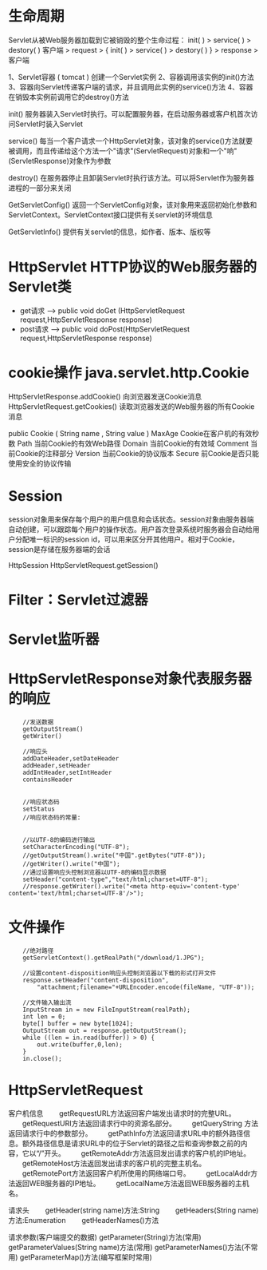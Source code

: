 #	生命周期
Servlet从被Web服务器加载到它被销毁的整个生命过程： init( ) > service( ) > destory( )
客户端 > request > { init( ) > service( ) > destory( ) } > response > 客户端

1、Servlet容器 ( tomcat ) 创建一个Servlet实例
2、容器调用该实例的init()方法
3、容器向Servlet传递客户端的请求，并且调用此实例的service()方法
4、容器在销毁本实例前调用它的destroy()方法

init()
服务器装入Servlet时执行。可以配置服务器，在启动服务器或客户机首次访问Servlet时装入Servlet

service()
每当一个客户请求一个HttpServlet对象，该对象的service()方法就要被调用，而且传递给这个方法一个"请求"(ServletRequest)对象和一个"响"(ServletResponse)对象作为参数

destroy()
在服务器停止且卸装Servlet时执行该方法。可以将Servlet作为服务器进程的一部分来关闭

GetServletConfig()
返回一个ServletConfig对象，该对象用来返回初始化参数和ServletContext。ServletContext接口提供有关servlet的环境信息

GetServletInfo()
提供有关servlet的信息，如作者、版本、版权等

#	HttpServlet    HTTP协议的Web服务器的Servlet类
+	get请求   --> public void doGet (HttpServletRequest request,HttpServletResponse response)
+	post请求 --> public void doPost(HttpServletRequest request,HttpServletResponse response) 


#	cookie操作  java.servlet.http.Cookie
HttpServletResponse.addCookie()  向浏览器发送Cookie消息
HttpServletRequest.getCookies()   读取浏览器发送的Web服务器的所有Cookie消息

public Cookie ( String name , String value )
MaxAge  Cookie在客户机的有效秒数
Path  当前Cookie的有效Web路径
Domain  当前Cookie的有效域
Comment  当前Cookie的注释部分
Version  当前Cookie的协议版本
Secure  前Cookie是否只能使用安全的协议传输

#	Session 
session对象用来保存每个用户的用户信息和会话状态。session对象由服务器端自动创建，可以跟踪每个用户的操作状态。用户首次登录系统时服务器会自动给用户分配唯一标识的session id，可以用来区分开其他用户。相对于Cookie，session是存储在服务器端的会话

HttpSession
HttpServletRequest.getSession()


#	Filter：Servlet过滤器



#	Servlet监听器




#	HttpServletResponse对象代表服务器的响应

		//发送数据
		getOutputStream()
		getWriter()
		
		//响应头
		addDateHeader,setDateHeader
		addHeader,setHeader
		addIntHeader,setIntHeader
		containsHeader
		
		
		//响应状态码
		setStatus  
		//响应状态码的常量:
		
		
		//以UTF-8的编码进行输出
		setCharacterEncoding("UTF-8");
		//getOutputStream().write("中国".getBytes("UTF-8"));
		//getWriter().write("中国");
		//通过设置响应头控制浏览器以UTF-8的编码显示数据
		setHeader("content-type","text/html;charset=UTF-8");
		//response.getWriter().write("<meta http-equiv='content-type' content='text/html;charset=UTF-8'/>");






#	文件操作

		//绝对路径
		getServletContext().getRealPath("/download/1.JPG");
		
		//设置content-disposition响应头控制浏览器以下载的形式打开文件
		response.setHeader("content-disposition", 
			"attachment;filename="+URLEncoder.encode(fileName, "UTF-8"));
		
		//文件输入输出流
		InputStream in = new FileInputStream(realPath);
		int len = 0;
		byte[] buffer = new byte[1024];
		OutputStream out = response.getOutputStream();
		while ((len = in.read(buffer)) > 0) {
		    out.write(buffer,0,len);
		}
		in.close();    
		
		



#	HttpServletRequest

客户机信息
　　getRequestURL方法返回客户端发出请求时的完整URL。
　　getRequestURI方法返回请求行中的资源名部分。
　　getQueryString 方法返回请求行中的参数部分。
　　getPathInfo方法返回请求URL中的额外路径信息。额外路径信息是请求URL中的位于Servlet的路径之后和查询参数之前的内容，它以“/”开头。
　　getRemoteAddr方法返回发出请求的客户机的IP地址。
　　getRemoteHost方法返回发出请求的客户机的完整主机名。
　　getRemotePort方法返回客户机所使用的网络端口号。
　　getLocalAddr方法返回WEB服务器的IP地址。
　　getLocalName方法返回WEB服务器的主机名。


请求头
　　getHeader(string name)方法:String 
　　getHeaders(String name)方法:Enumeration 
　　getHeaderNames()方法


请求参数(客户端提交的数据)
getParameter(String)方法(常用)
getParameterValues(String name)方法(常用)
getParameterNames()方法(不常用)
getParameterMap()方法(编写框架时常用)





































